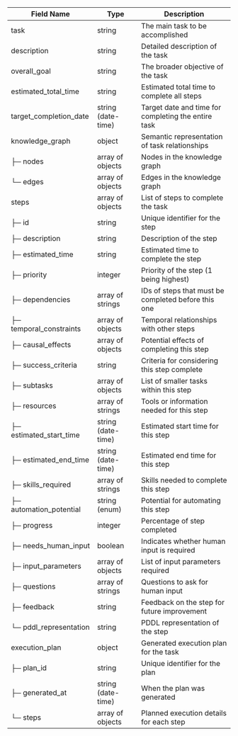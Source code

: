 | Field Name | Type | Description |
|------------|------|-------------|
| task | string | The main task to be accomplished |
| description | string | Detailed description of the task |
| overall_goal | string | The broader objective of the task |
| estimated_total_time | string | Estimated total time to complete all steps |
| target_completion_date | string (date-time) | Target date and time for completing the entire task |
| knowledge_graph | object | Semantic representation of task relationships |
| ├─ nodes | array of objects | Nodes in the knowledge graph |
| └─ edges | array of objects | Edges in the knowledge graph |
| steps | array of objects | List of steps to complete the task |
| ├─ id | string | Unique identifier for the step |
| ├─ description | string | Description of the step |
| ├─ estimated_time | string | Estimated time to complete the step |
| ├─ priority | integer | Priority of the step (1 being highest) |
| ├─ dependencies | array of strings | IDs of steps that must be completed before this one |
| ├─ temporal_constraints | array of objects | Temporal relationships with other steps |
| ├─ causal_effects | array of objects | Potential effects of completing this step |
| ├─ success_criteria | string | Criteria for considering this step complete |
| ├─ subtasks | array of objects | List of smaller tasks within this step |
| ├─ resources | array of strings | Tools or information needed for this step |
| ├─ estimated_start_time | string (date-time) | Estimated start time for this step |
| ├─ estimated_end_time | string (date-time) | Estimated end time for this step |
| ├─ skills_required | array of strings | Skills needed to complete this step |
| ├─ automation_potential | string (enum) | Potential for automating this step |
| ├─ progress | integer | Percentage of step completed |
| ├─ needs_human_input | boolean | Indicates whether human input is required |
| ├─ input_parameters | array of objects | List of input parameters required |
| ├─ questions | array of strings | Questions to ask for human input |
| ├─ feedback | string | Feedback on the step for future improvement |
| └─ pddl_representation | string | PDDL representation of the step |
| execution_plan | object | Generated execution plan for the task |
| ├─ plan_id | string | Unique identifier for the plan |
| ├─ generated_at | string (date-time) | When the plan was generated |
| └─ steps | array of objects | Planned execution details for each step |